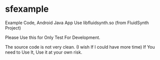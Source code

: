 # sfexample
Example Code, Android Java App Use libfluidsynth.so (from FluidSynth Project)

Please Use this for Only Test For Development.

The source code is not very clean. (I wish If I could have more time)
If You need to Use It, Use it at your own risk.
